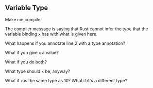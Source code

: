 ﻿## Variable Type

Make me compile!

<div class="hint">
  The compiler message is saying that Rust cannot infer the type that the variable binding <code>x</code> has with what is given here.

  What happens if you annotate line 2 with a type annotation?

  What if you give `x` a value?

  What if you do both?

  What type should `x` be, anyway?

  What if `x` is the same type as 10? What if it's a different type?
</div>